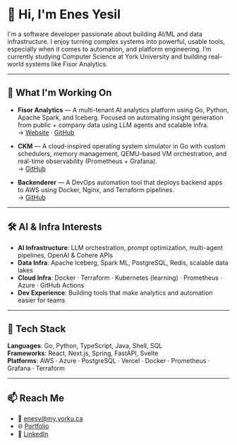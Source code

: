 # 👋 Hi, I'm Enes Yesil

I'm a software developer passionate about building AI/ML and data infrastructure. I enjoy turning complex systems into powerful, usable tools, especially when it comes to automation, and platform engineering. I’m currently studying Computer Science at York University and building real-world systems like Fisor Analytics.

---

## 🧠 What I'm Working On

- **Fisor Analytics** — A multi-tenant AI analytics platform using Go, Python, Apache Spark, and Iceberg. Focused on automating insight generation from public + company data using LLM agents and scalable infra.  
  → [Website](https://fisoranalytics.org) · [GitHub](https://github.com/enesyesil)

- **CKM** — A cloud-inspired operating system simulator in Go with custom schedulers, memory management, QEMU-based VM orchestration, and real-time observability (Prometheus + Grafana).  
  → [GitHub](https://github.com/enesyesil/ckm)

- **Backenderer** — A DevOps automation tool that deploys backend apps to AWS using Docker, Nginx, and Terraform pipelines.  
  → [GitHub](https://github.com/enesyesil/backenderer)

---

## 🛠️ AI & Infra Interests

- **AI Infrastructure**: LLM orchestration, prompt optimization, multi-agent pipelines, OpenAI & Cohere APIs  
- **Data Infra**: Apache Iceberg, Spark ML, PostgreSQL, Redis, scalable data lakes  
- **Cloud Infra**: Docker · Terraform · Kubernetes (learning) · Prometheus · Azure · GitHub Actions  
- **Dev Experience**: Building tools that make analytics and automation easier for teams  

---

## 🧰 Tech Stack

**Languages**: Go, Python, TypeScript, Java, Shell, SQL  
**Frameworks**: React, Next.js, Spring, FastAPI, Svelte  
**Platforms**: AWS · Azure · PostgreSQL · Vercel · Docker · Prometheus · Grafana · Terraform

---

## 📫 Reach Me

- 📧 [enesy@my.yorku.ca](mailto:enesy@my.yorku.ca)  
- 🌐 [Portfolio](https://enesyesil.me)  
- 💼 [LinkedIn](https://www.linkedin.com/in/enes-yesil-723080184/)


